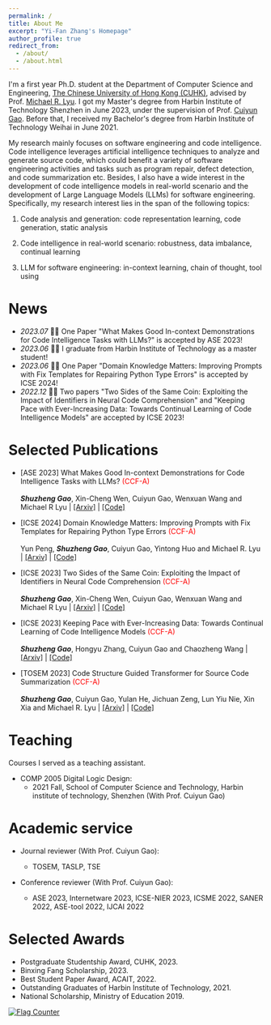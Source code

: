 ```yaml
---
permalink: /
title: About Me
excerpt: "Yi-Fan Zhang's Homepage"
author_profile: true
redirect_from: 
  - /about/
  - /about.html
---
```


I'm a first year Ph.D. student at the Department of Computer Science and Engineering, [The Chinese University of Hong Kong (CUHK)](https://www.cuhk.edu.hk/chinese/index.html), advised by Prof. [Michael R. Lyu](http://www.cse.cuhk.edu.hk/lyu/home). I got my Master's degree from Harbin Institute of Technology Shenzhen in June 2023, under the supervision of Prof. [Cuiyun Gao](https://cuiyungao.github.io/). Before that, I received my Bachelor's degree from Harbin Institute of Technology Weihai in June 2021.

My research mainly focuses on software engineering and code intelligence. Code intelligence leverages artificial intelligence techniques to analyze and generate source code, which could benefit a variety of software engineering activities and tasks such as program repair, defect detection, and code summarization etc. Besides, I also have a wide interest in the development of code intelligence models in real-world scenario and the development of Large Language Models (LLMs) for software engineering. Specifically, my research interest lies in the span of the following topics:

1. Code analysis and generation: code representation learning, code generation, static analysis

2. Code intelligence in real-world scenario: robustness, data imbalance, continual learning

3. LLM for software engineering: in-context learning, chain of thought, tool using





#  News
- *2023.07* 🎉🎉 One Paper "What Makes Good In-context Demonstrations for Code Intelligence Tasks with LLMs?" is accepted by ASE 2023!
- *2023.06* 🎉🎉 I graduate from Harbin Institute of Technology as a master student!
- *2023.06* 🎉🎉 One Paper "Domain Knowledge Matters: Improving Prompts with Fix Templates for Repairing Python Type Errors" is accepted by ICSE 2024!
- *2022.12* 🎉🎉 Two papers "Two Sides of the Same Coin: Exploiting the Impact of Identifiers in Neural Code Comprehension" and "Keeping Pace with Ever-Increasing Data: Towards Continual Learning of Code Intelligence Models" are accepted by ICSE 2023!

# Selected Publications 


- [ASE 2023] What Makes Good In-context Demonstrations for Code Intelligence Tasks with LLMs?   <font color="#FF0000 ">(CCF-A)</font><br />  
_**Shuzheng Gao**_, Xin-Cheng Wen, Cuiyun Gao, Wenxuan Wang and Michael R Lyu \| [[Arxiv]](https://arxiv.org/abs/2304.07575) \| [[Code]](https://github.com/gszsectan/ICL) 

- [ICSE 2024] Domain Knowledge Matters: Improving Prompts with Fix Templates for Repairing Python Type Errors   <font color="#FF0000 ">(CCF-A)</font><br />  
Yun Peng, _**Shuzheng Gao**_, Cuiyun Gao, Yintong Huo and Michael R. Lyu \| [[Arxiv]](https://arxiv.org/abs/2306.01394) \| [[Code]](https://github.com/JohnnyPeng18/TypeFix) 

- [ICSE 2023] Two Sides of the Same Coin: Exploiting the Impact of Identifiers in Neural Code Comprehension   <font color="#FF0000 ">(CCF-A)</font><br />  
_**Shuzheng Gao**_, Xin-Cheng Wen, Cuiyun Gao, Wenxuan Wang and Michael R Lyu \| [[Arxiv]](https://arxiv.org/abs/2207.11104) \| [[Code]](https://github.com/ReliableCoding/CREAM) 


- [ICSE 2023] Keeping Pace with Ever-Increasing Data: Towards Continual Learning of Code Intelligence Models   <font color="#FF0000 ">(CCF-A)</font><br />  
_**Shuzheng Gao**_, Hongyu Zhang, Cuiyun Gao and Chaozheng Wang \| [[Arxiv]](https://arxiv.org/abs/2209.07027) \| [[Code]](https://github.com/ReliableCoding/REPEAT) 


- [TOSEM 2023] Code Structure Guided Transformer for Source Code Summarization   <font color="#FF0000 ">(CCF-A)</font><br />  
_**Shuzheng Gao**_, Cuiyun Gao, Yulan He, Jichuan Zeng, Lun Yiu Nie, Xin Xia and Michael R. Lyu \| [[Arxiv]](https://arxiv.org/abs/2104.09340) \| [[Code]](https://github.com/gszsectan/SG-Trans)   


# Teaching
Courses I served as a teaching assistant.  
- COMP 2005 Digital Logic Design:
  - 2021 Fall, School of Computer Science and Technology, Harbin institute of technology, Shenzhen (With Prof. Cuiyun Gao)

# Academic service

- Journal reviewer (With Prof. Cuiyun Gao):
  - TOSEM, TASLP, TSE
  

- Conference reviewer (With Prof. Cuiyun Gao): 
  - ASE 2023, Internetware 2023, ICSE-NIER 2023, ICSME 2022, SANER 2022, ASE-tool 2022, IJCAI 2022


# Selected Awards

- Postgraduate Studentship Award, CUHK, 2023.
- Binxing Fang Scholarship, 2023.
- Best Student Paper Award, ACAIT, 2022.
- Outstanding Graduates of Harbin Institute of Technology, 2021.
- National Scholarship, Ministry of Education 2019.


<a href="https://info.flagcounter.com/bfsA"><img src="https://s11.flagcounter.com/count2/bfsA/bg_FFFFFF/txt_000000/border_CCCCCC/columns_4/maxflags_12/viewers_0/labels_0/pageviews_1/flags_0/percent_0/" alt="Flag Counter" border="0"></a>

<!-- * August 2020 - Now: Research Assistant
  * University of Chinese Academy of Sciences, Beijing, China.
  * Advisor: Prof. [Tieniu Tan](http://people.ucas.ac.cn/~tantieniu), Co-Advisors: Prof. [Zhang Zhang](https://scholar.google.com/citations?user=rnRNwEMAAAAJ&hl=en) and Prof. [Liang Wang](https://scholar.google.com/citations?user=8kzzUboAAAAJ&hl=zh-CN) -->


<!-- # 💬 Invited Talks
- *2021.06*, Lorem ipsum dolor sit amet, consectetur adipiscing elit. Vivamus ornare aliquet ipsum, ac tempus justo dapibus sit amet. 
- *2021.03*, Lorem ipsum dolor sit amet, consectetur adipiscing elit. Vivamus ornare aliquet ipsum, ac tempus justo dapibus sit amet.  \| [\[video\]](https://github.com/)

# 💻 Internships
- *2019.05 - 2020.02*, [Lorem](https://github.com/), China. -->

